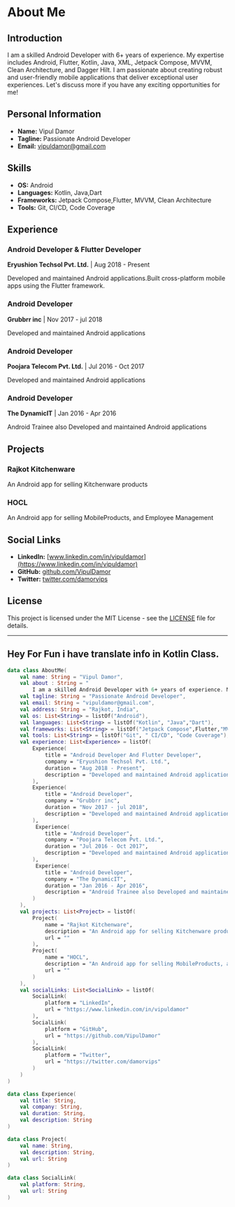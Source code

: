 # About Me

## Introduction

I am a skilled Android Developer with 6+ years of experience. My expertise includes Android, Flutter, Kotlin, Java, XML, Jetpack Compose, MVVM, Clean Architecture, and Dagger Hilt. I am passionate about creating robust and user-friendly mobile applications that deliver exceptional user experiences. Let's discuss more if you have any exciting opportunities for me!

## Personal Information

- **Name:** Vipul Damor
- **Tagline:** Passionate Android Developer
- **Email:** vipuldamor@gmail.com


## Skills

- **OS:** Android
- **Languages:** Kotlin, Java,Dart
- **Frameworks:** Jetpack Compose,Flutter, MVVM, Clean Architecture
- **Tools:** Git, CI/CD, Code Coverage

## Experience

### Android Developer & Flutter Developer
**Eryushion Techsol Pvt. Ltd.** | Aug 2018 - Present

Developed and maintained Android applications.Built cross-platform mobile apps using the Flutter framework.

### Android Developer
**Grubbrr inc** | Nov 2017 - jul 2018

Developed and maintained Android applications

### Android Developer
**Poojara Telecom Pvt. Ltd.** | Jul 2016 - Oct 2017

Developed and maintained Android applications


### Android Developer
**The DynamicIT** | Jan 2016 - Apr 2016

Android Trainee also Developed and maintained Android applications


## Projects

### Rajkot Kitchenware
An Android app for selling Kitchenware products

### HOCL
An Android app for selling MobileProducts, and Employee Management


## Social Links

- **LinkedIn:** [www.linkedin.com/in/vipuldamor](https://www.linkedin.com/in/vipuldamor)
- **GitHub:** [github.com/VipulDamor](https://github.com/VipulDamor)
- **Twitter:** [twitter.com/damorvips](https://twitter.com/damorvips)

## License

This project is licensed under the MIT License - see the [LICENSE](LICENSE) file for details.

---

## Hey For Fun i have translate info in Kotlin Class. 


```kotlin
data class AboutMe(
    val name: String = "Vipul Damor",
    val about : String = "
        I am a skilled Android Developer with 6+ years of experience. My expertise includes Android, Flutter, Kotlin, Java, XML, Jetpack                                   Compose, MVVM, Clean Architecture, and Dagger Hilt. I am passionate about creating robust and user-friendly mobile applications that                              deliver exceptional user experiences. Let's discuss more if you have any exciting opportunities for me!"
    val tagline: String = "Passionate Android Developer",
    val email: String = "vipuldamor@gmail.com",
    val address: String = "Rajkot, India",
    val os: List<String> = listOf("Android"),
    val languages: List<String> = listOf("Kotlin", "Java","Dart"),
    val frameworks: List<String> = listOf("Jetpack Compose",Flutter,"MVVM", "Clean Architecture"),
    val tools: List<String> = listOf("Git", " CI/CD", "Code Coverage"),
    val experience: List<Experience> = listOf(
        Experience(
            title = "Android Developer And Flutter Developer",
            company = "Eryushion Techsol Pvt. Ltd.",
            duration = "Aug 2018 - Present",
            description = "Developed and maintained Android applications.Built cross-platform mobile apps using the Flutter framework."
        ),
        Experience(
            title = "Android Developer",
            company = "Grubbrr inc",
            duration = "Nov 2017 - jul 2018",
            description = "Developed and maintained Android applications"
        ),
         Experience(
            title = "Android Developer",
            company = "Poojara Telecom Pvt. Ltd.",
            duration = "Jul 2016 - Oct 2017",
            description = "Developed and maintained Android applications"
        ),
         Experience(
            title = "Android Developer",
            company = "The DynamicIT",
            duration = "Jan 2016 - Apr 2016",
            description = "Android Trainee also Developed and maintained Android applications"
        )
    ),
    val projects: List<Project> = listOf(
        Project(
            name = "Rajkot Kitchenware",
            description = "An Android app for selling Kitchenware products",
            url = ""
        ),
        Project(
            name = "HOCL",
            description = "An Android app for selling MobileProducts, and Employee Management",
            url = ""
        )
    ),
    val socialLinks: List<SocialLink> = listOf(
        SocialLink(
            platform = "LinkedIn",
            url = "https://www.linkedin.com/in/vipuldamor"
        ),
        SocialLink(
            platform = "GitHub",
            url = "https://github.com/VipulDamor"
        ),
        SocialLink(
            platform = "Twitter",
            url = "https://twitter.com/damorvips"
        )
    )
)

data class Experience(
    val title: String,
    val company: String,
    val duration: String,
    val description: String
)

data class Project(
    val name: String,
    val description: String,
    val url: String
)

data class SocialLink(
    val platform: String,
    val url: String
)

